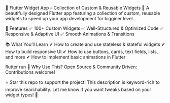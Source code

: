 📱 Flutter Widget App – Collection of Custom & Reusable Widgets
🚀 A beautifully designed Flutter app featuring a collection of custom, reusable widgets to speed up your app development for bigginer level.

🌟 Features
✅ 100+ Custom Widgets
✅ Well-Structured & Optimized Code
✅ Responsive & Adaptive UI
✅ Smooth Animations & Transitions

📚 What You’ll Learn
✔ How to create and use stateless & stateful widgets
✔ How to build responsive UI
✔ How to use buttons, cards, text fields, lists, and more
✔ How to implement basic animations in Flutter

flutter run
🚀 Why Use This?
Open Source & Community Driven: Contributions welcome!

⭐ Star this repo to support the project!
This description is keyword-rich to improve searchability. Let me know if you want tweaks based on your widget types! 🚀
